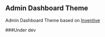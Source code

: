 ## Admin Dashboard Theme

Admin Dashboard Theme based on [Inventive](http://inventiveui.com/docs)

###Under dev
